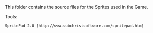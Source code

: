 This folder contains the source files for the
Sprites  used in the Game.

Tools:

    SpritePad 2.0 [http://www.subchristsoftware.com/spritepad.htm]